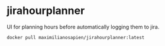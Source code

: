 # jirahourplanner
UI for planning hours before automatically logging them to jira.
```
docker pull maximilianosapien/jirahourplanner:latest
```
